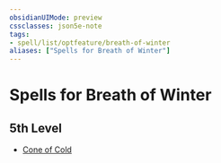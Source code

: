 ```yaml
---
obsidianUIMode: preview
cssclasses: json5e-note
tags:
- spell/list/optfeature/breath-of-winter
aliases: ["Spells for Breath of Winter"]
---
```

# Spells for Breath of Winter

## 5th Level

- [Cone of Cold](cone-of-cold "PHB")